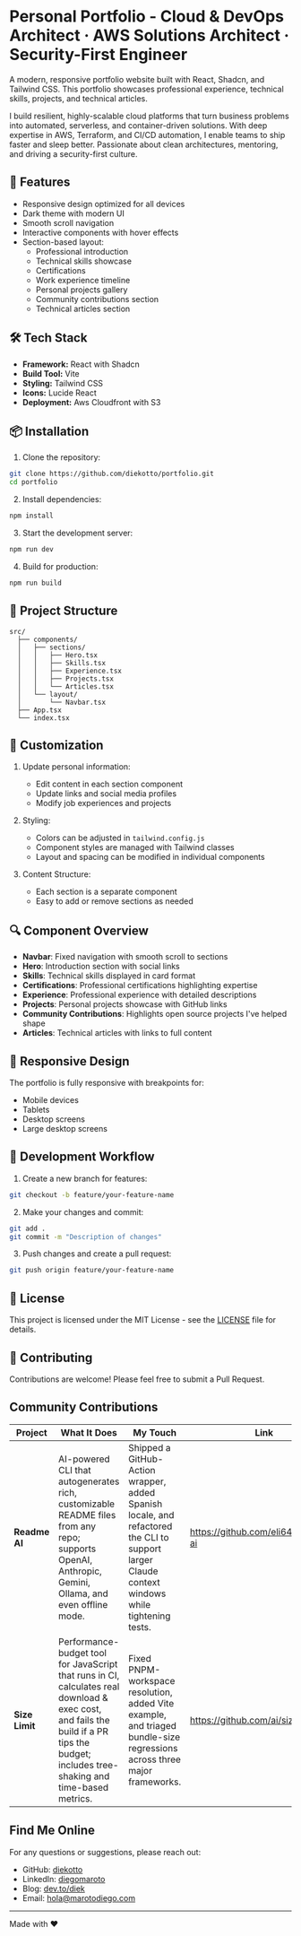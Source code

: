 # Personal Portfolio - Cloud & DevOps Architect · AWS Solutions Architect · Security-First Engineer

A modern, responsive portfolio website built with React, Shadcn, and Tailwind CSS. This portfolio showcases professional experience, technical skills, projects, and technical articles.

I build resilient, highly-scalable cloud platforms that turn business problems into automated, serverless, and container-driven solutions. With deep expertise in AWS, Terraform, and CI/CD automation, I enable teams to ship faster and sleep better. Passionate about clean architectures, mentoring, and driving a security-first culture.

## 🚀 Features

- Responsive design optimized for all devices
- Dark theme with modern UI
- Smooth scroll navigation
- Interactive components with hover effects
- Section-based layout:
  - Professional introduction
  - Technical skills showcase
  - Certifications
  - Work experience timeline
  - Personal projects gallery
  - Community contributions section
  - Technical articles section

## 🛠️ Tech Stack

- **Framework:** React with Shadcn
- **Build Tool:** Vite
- **Styling:** Tailwind CSS
- **Icons:** Lucide React
- **Deployment:** Aws Cloudfront with S3

## 📦 Installation

1. Clone the repository:

```bash
git clone https://github.com/diekotto/portfolio.git
cd portfolio
```

2. Install dependencies:

```bash
npm install
```

3. Start the development server:

```bash
npm run dev
```

4. Build for production:

```bash
npm run build
```

## 🔧 Project Structure

```
src/
  ├── components/
  │   ├── sections/
  │   │   ├── Hero.tsx
  │   │   ├── Skills.tsx
  │   │   ├── Experience.tsx
  │   │   ├── Projects.tsx
  │   │   └── Articles.tsx
  │   └── layout/
  │       └── Navbar.tsx
  ├── App.tsx
  └── index.tsx
```

## 🎨 Customization

1. Update personal information:

   - Edit content in each section component
   - Update links and social media profiles
   - Modify job experiences and projects

2. Styling:

   - Colors can be adjusted in `tailwind.config.js`
   - Component styles are managed with Tailwind classes
   - Layout and spacing can be modified in individual components

3. Content Structure:
   - Each section is a separate component
   - Easy to add or remove sections as needed

## 🔍 Component Overview

- **Navbar**: Fixed navigation with smooth scroll to sections
- **Hero**: Introduction section with social links
- **Skills**: Technical skills displayed in card format
- **Certifications**: Professional certifications highlighting expertise
- **Experience**: Professional experience with detailed descriptions
- **Projects**: Personal projects showcase with GitHub links
- **Community Contributions**: Highlights open source projects I've helped shape
- **Articles**: Technical articles with links to full content

## 📱 Responsive Design

The portfolio is fully responsive with breakpoints for:

- Mobile devices
- Tablets
- Desktop screens
- Large desktop screens

## 🔄 Development Workflow

1. Create a new branch for features:

```bash
git checkout -b feature/your-feature-name
```

2. Make your changes and commit:

```bash
git add .
git commit -m "Description of changes"
```

3. Push changes and create a pull request:

```bash
git push origin feature/your-feature-name
```

## 📄 License

This project is licensed under the MIT License - see the [LICENSE](LICENSE) file for details.

## 🤝 Contributing

Contributions are welcome! Please feel free to submit a Pull Request.

## Community Contributions

| Project        | What It Does                                                                                                                                                                             | My Touch                                                                                                                                       | Link                                  |
| -------------- | ---------------------------------------------------------------------------------------------------------------------------------------------------------------------------------------- | ---------------------------------------------------------------------------------------------------------------------------------------------- | ------------------------------------- |
| **Readme AI**  | AI-powered CLI that autogenerates rich, customizable README files from any repo; supports OpenAI, Anthropic, Gemini, Ollama, and even offline mode.                                      | Shipped a GitHub-Action wrapper, added Spanish locale, and refactored the CLI to support larger Claude context windows while tightening tests. | <https://github.com/eli64s/readme-ai> |
| **Size Limit** | Performance-budget tool for JavaScript that runs in CI, calculates real download & exec cost, and fails the build if a PR tips the budget; includes tree-shaking and time-based metrics. | Fixed PNPM-workspace resolution, added Vite example, and triaged bundle-size regressions across three major frameworks.                        | <https://github.com/ai/size-limit>    |

## Find Me Online

For any questions or suggestions, please reach out:

- GitHub: [diekotto](https://github.com/diekotto)
- LinkedIn: [diegomaroto](https://www.linkedin.com/in/diegomaroto)
- Blog: [dev.to/diek](https://dev.to/diek)
- Email: hola@marotodiego.com

---

Made with ❤️
